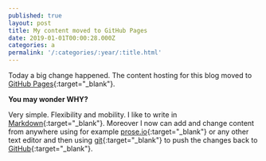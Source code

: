 ```yaml
---
published: true
layout: post
title: My content moved to GitHub Pages
date: 2019-01-01T00:00:28.000Z
categories: a
permalink: '/:categories/:year/:title.html'
---
```

Today a big change happened. The content hosting for this blog moved to [GitHub Pages](https://pages.github.com/){:target="_blank"}.
<!--End of Excerpt--> 

**You may wonder WHY?**

Very simple. Flexibility and mobility. 
I like to write in [Markdown](https://daringfireball.net/projects/markdown/){:target="_blank"}. Moreover I now can add and change content from anywhere using for example [prose.io](https://prose.io){:target="_blank"} or any other text editor and then using [git](https://en.wikipedia.org/wiki/Git){:target="_blank"} to push the changes back to [GitHub](https://github.com){:target="_blank"}.
